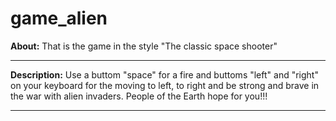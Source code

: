 # game_alien

**About:** That is the game in the style "The classic space shooter"

<hr>

**Description:** Use a buttom "space" for a fire and buttoms "left" and "right" on your keyboard for the moving to left, to right and be strong and brave in the war with alien invaders. People of the Earth hope for you!!!

<hr>
